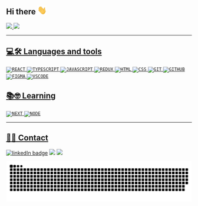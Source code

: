 <h2> Hi there <img src="https://github.com/LeonardoYz/LeonardoYz/blob/main/assets/Hi.gif" width="25"></h2>

<div>
  <a href="https://github.com/guilhermebarrosdev">
  <img height="168em" src="https://github-readme-stats.vercel.app/api?username=guilhermebarrosdev&show_icons=true&theme=dark&include_all_commits=true&count_private=true&hide=issues,contribs"/>
  <img height="168em" src="https://github-readme-stats.vercel.app/api/top-langs/?username=guilhermebarrosdev&layout=compact&langs_count=6&theme=dark&exclude_repo=WildBeast-Origamid,Bikcraft-Origamid,FlexBlog-Origamid,animations-transition-dio,Brafe---Layout-1,Brafe---Layout-2,Brafe---Layout-3,home-instagram-dio,background-text-css3,portfolio,interface-netflix-dio,pokedex-js,Css-SASS,MenuHamburguerMobile,ProjetoJogoDaVelha,jogo-da-velha-dio,requisitando-api-dio,animais-fantasticos"/>
</div>
<hr>
  <h2>💻🛠 Languages and tools</h2>
<code><img height="40" width="40" src="https://cdn.jsdelivr.net/gh/devicons/devicon/icons/react/react-original.svg" alt="REACT" title="REACT/REACT NATIVE"></code>
<code><img height="40" width="40" src="https://cdn.jsdelivr.net/gh/devicons/devicon/icons/typescript/typescript-original.svg" alt="TYPESCRIPT" title="TYPESCRIPT"></code>
<code><img height="40" width="40" src="https://cdn.jsdelivr.net/gh/devicons/devicon/icons/javascript/javascript-original.svg" alt="JAVASCRIPT" title="JAVASCRIPT"></code>
<code><img height="40" width="40" src="https://cdn.jsdelivr.net/gh/devicons/devicon/icons/redux/redux-original.svg" alt="REDUX" title="REDUX" /></code>
<code><img height="40" width="40" src="https://cdn.jsdelivr.net/gh/devicons/devicon/icons/html5/html5-original.svg" alt="HTML" title="HTML"></code>
<code><img height="40" width="40" src="https://cdn.jsdelivr.net/gh/devicons/devicon/icons/css3/css3-original.svg" alt="CSS" title="CSS"></code>
<code><img height="40" width="40" src="https://cdn.jsdelivr.net/gh/devicons/devicon/icons/git/git-original.svg" alt="GIT" title="GIT"></code>
<code><img height="40" width="40" src="https://cdn.jsdelivr.net/gh/devicons/devicon/icons/github/github-original.svg" alt="GITHUB" title="GITHUB"></code>
<code><img height="40" width="40" src="https://cdn.jsdelivr.net/gh/devicons/devicon/icons/figma/figma-original.svg" alt="FIGMA" title="FIGMA"></code>
<code><img height="35" width="35" src="https://cdn.jsdelivr.net/gh/devicons/devicon/icons/vscode/vscode-original.svg" alt="VSCODE" title="VSCODE"></code>
  <br>
  <h2>📚🤓 Learning</h2>
  <code><img height="40" width="40" src="https://cdn.jsdelivr.net/gh/devicons/devicon/icons/nextjs/nextjs-original.svg" alt="NEXT" title="NEXT"></code>
  <code><img height="40" width="40" src="https://cdn.jsdelivr.net/gh/devicons/devicon/icons/nodejs/nodejs-original.svg" alt="NODE" title="NODE"></code>
<br>
<hr>
<div>
  <h2>💬📱 Contact</h2>
   <a href="https://www.linkedin.com/in/guilhermebarros9/" target="_blank"><img src="https://img.shields.io/badge/LinkedIn-0077B5?style=for-the-badge&logo=linkedin&logoColor=white" alt="linkedIn badge" alt="https://www.linkedin.com/in/guilhermebarros9/"></a>
   <a href="mailto:wingui3@gmail.com" target="_blank"><img src="https://img.shields.io/badge/Gmail-D14836?style=for-the-badge&logo=gmail&logoColor=white"></a>
   <a href="https://api.whatsapp.com/send?phone=5519982970535&text=Ol%C3%A1%20Guilherme%2C%20" target="_blank"><img src="https://img.shields.io/badge/WhatsApp-25D366?style=for-the-badge&logo=whatsapp&logoColor=white"></a>
 
 ![Snake animation](https://github.com/guilhermebarrosdev/guilhermebarrosdev/blob/output/github-contribution-grid-snake.svg)
</div>
